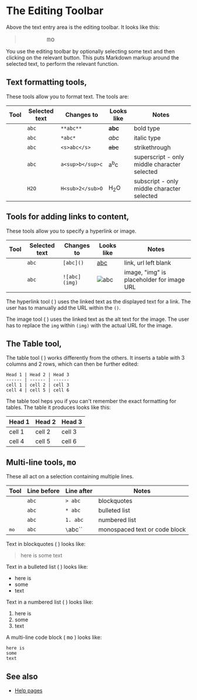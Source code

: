 # The Editing Toolbar

Above the text entry area is the editing toolbar. It looks like this:

> <span style='font-size:18px'><i class='fa fa-bold'></i>  
<i class='fa fa-italic'></i>  
<i class='fa fa-strikethrough'></i>  
<i class='fa fa-superscript'></i>  
<i class='fa fa-subscript'></i>  
<i class='fa fa-link'></i>  
<i class='fa fa-image'></i>  
<i class='fa fa-table'></i>
<i class='fa fa-quote-left'></i>
<i class='fa fa-list-ul'></i>
<i class='fa fa-list-ol'></i>
<tt class='mono_tool'>mo</tt><span>

You use the editing toolbar by optionally selecting some text and then clicking on the relevant button. This puts Markdown markup around the selected text, to perform the relevant function.

## Text formatting tools, <i class='fa fa-bold'></i> <i class='fa fa-italic'></i> <i class='fa fa-strikethrough'></i> <i class='fa fa-superscript'></i> <i class='fa fa-subscript'></i>

These tools allow you to format text. The tools are:

Tool | Selected text | Changes to | Looks like | Notes
-----| ------------- | ---------- | ---------- | -----
<i class='fa fa-bold'></i> | `abc` | `**abc**` | **abc** | bold type
<i class='fa fa-italic'></i> | `abc` | `*abc*` | *abc* | italic type
<i class='fa fa-strikethrough'></i> | `abc` | `<s>abc</s>` | <s>abc</s> | strikethrough
<i class='fa fa-superscript'></i> | `abc` | `a<sup>b</sup>c` | a<sup>b</sup>c | superscript - only middle character selected
<i class='fa fa-subscript'></i> | `H2O` | `H<sub>2</sub>O` | H<sub>2</sub>O | subscript - only middle character selected

## Tools for adding links to content, <i class='fa fa-link'></i> <i class='fa fa-image'></i>

These tools allow you to specify a hyperlink or image.

Tool | Selected text | Changes to | Looks like | Notes
-----| ------------- | ---------- | ---------- | -----
<i class='fa fa-link'></i> | `abc` | `[abc]()` | [abc]() | link, url left blank
<i class='fa fa-image'></i> | `abc` | `![abc](img)` | ![abc](img) | image, "img" is placeholder for image URL

The hyperlink tool ( <i class='fa fa-link'></i> ) uses the linked text as the displayed text for a link. The user has to manually add the URL within the `()`.

The image tool ( <i class='fa fa-image'></i> ) uses the linked text as the alt text for the image. The user has to replace the `img` within `(img)` with the actual
URL for the image.

## The Table tool, <i class='fa fa-table'></i>

The table tool ( <i class='fa fa-table'></i> ) works differently from the others. It inserts a table with 3 columns and 2 rows, which can then be further edited:
```
Head 1 | Head 2 | Head 3
------ | ------ | ------
cell 1 | cell 2 | cell 3
cell 4 | cell 5 | cell 6
```

The table tool heps you if you can't remember the exact formatting for tables. The table it produces looks like this:

Head 1 | Head 2 | Head 3
------ | ------ | ------
cell 1 | cell 2 | cell 3
cell 4 | cell 5 | cell 6

## Multi-line tools, <i class='fa fa-quote-left'></i> <i class='fa fa-list-ul'></i> <i class='fa fa-list-ol'></i> <tt class='mono_tool'>mo</tt>

These all act on a selection containing multiple lines.

Tool | Line before | Line after | Notes
-----| ----------- | ---------- | -----
<i class='fa fa-quote-left'></i> | `abc` | `> abc` | blockquotes
<i class='fa fa-list-ul'></i> | `abc` | `* abc` | bulleted list
<i class='fa fa-list-ol'></i> | `abc` | `1. abc` | numbered list
<tt class='mono_tool'>mo</tt> | `abc` | `\`abc\`` | monospaced text or code block

Text in <i class='fa fa-quote-left'></i> blockquotes ( <i class='fa fa-quote-left'></i> ) looks like:

> here is
> some
> text

Text in a bulleted list ( <i class='fa fa-list-ul'></i> ) looks like:

* here is
* some
* text

Text in a numbered list ( <i class='fa fa-list-ol'></i> ) looks like:

1. here is
2. some
3. text

A multi-line code block ( <tt class='mono_tool'>mo</tt> ) looks like:
```
here is
some
text
```

## See also

* [Help pages](help)







